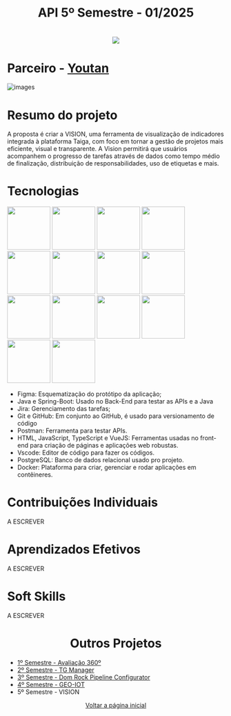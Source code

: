 <h1 align="center">API 5º Semestre - 01/2025</h1>
<h1 align="center"> 
  <a href="https://github.com/new-ge/VISION"><img src="https://img.shields.io/badge/GitHub-Repositório Projeto-181717?style=for-the-badge&logo=github"></a>
</h1>

# Parceiro - [Youtan](https://youtan.com.br/)
![images](https://github.com/user-attachments/assets/e95aca6f-e14c-4178-97c3-997752fcba52)

# Resumo do projeto
A proposta é criar a VISION, uma ferramenta de visualização de indicadores integrada à plataforma Taiga, com foco em tornar a gestão de projetos mais eficiente, visual e transparente. A Vision permitirá que usuários acompanhem o progresso de tarefas através de dados como tempo médio de finalização, distribuição de responsabilidades, uso de etiquetas e mais.

# Tecnologias
<img src="https://cdn.jsdelivr.net/gh/devicons/devicon@latest/icons/figma/figma-original.svg" width="100" height="100"/> <img src="https://cdn.jsdelivr.net/gh/devicons/devicon@latest/icons/java/java-original.svg" width="100" height="100"/> <img src="https://cdn.jsdelivr.net/gh/devicons/devicon@latest/icons/jira/jira-original.svg" width="100" height="100"/> <img src="https://cdn.jsdelivr.net/gh/devicons/devicon@latest/icons/git/git-original.svg" width="100" height="100"/> <img src="https://cdn.jsdelivr.net/gh/devicons/devicon@latest/icons/postman/postman-original.svg" width="100" height="100"/> <img src="https://cdn.jsdelivr.net/gh/devicons/devicon@latest/icons/html5/html5-original.svg" width="100" height="100"/> <img src="https://cdn.jsdelivr.net/gh/devicons/devicon@latest/icons/javascript/javascript-original.svg" width="100" height="100"/> <img src="https://cdn.jsdelivr.net/gh/devicons/devicon@latest/icons/vuejs/vuejs-original.svg" width="100" height="100"/> <img src="https://cdn.jsdelivr.net/gh/devicons/devicon@latest/icons/vscode/vscode-original.svg" width="100" height="100"/> <img src="https://cdn.jsdelivr.net/gh/devicons/devicon@latest/icons/github/github-original.svg" width="100" height="100"/> <img src="https://cdn.jsdelivr.net/gh/devicons/devicon@latest/icons/typescript/typescript-original.svg" width="100" height="100"/> <img src="https://cdn.jsdelivr.net/gh/devicons/devicon@latest/icons/spring/spring-original.svg" width="100" height="100"/> <img src="https://cdn.jsdelivr.net/gh/devicons/devicon@latest/icons/postgresql/postgresql-original.svg" width="100" height="100"/> <img src="https://cdn.jsdelivr.net/gh/devicons/devicon@latest/icons/docker/docker-original.svg" width="100" height="100"/>
          
- Figma: Esquematização do protótipo da aplicação;
- Java e Spring-Boot: Usado no Back-End para testar as APIs e a Java
- Jira: Gerenciamento das tarefas;
- Git e GitHub: Em conjunto ao GitHub, é usado para versionamento de código
- Postman: Ferramenta para testar APIs.
- HTML, JavaScript, TypeScript e VueJS: Ferramentas usadas no front-end para criação de páginas e aplicações web robustas.
- Vscode: Editor de código para fazer os códigos.
- PostgreSQL: Banco de dados relacional usado pro projeto.
- Docker: Plataforma para criar, gerenciar e rodar aplicações em contêineres.

# Contribuições Individuais
A ESCREVER

# Aprendizados Efetivos
A ESCREVER

# Soft Skills
A ESCREVER

<h1 align="center">Outros Projetos</h1>

- [1º Semestre - Avaliação 360º](../1sem/README.md)
- [2º Semestre - TG Manager](../2sem/README.md)
- [3º Semestre - Dom Rock Pipeline Configurator](../3sem/README.md)
- [4º Semestre - GEO-IOT](../4sem/README.md)
- 5º Semestre - VISION

<p align="center"><a href="../README.md">Voltar a página inicial</p>

